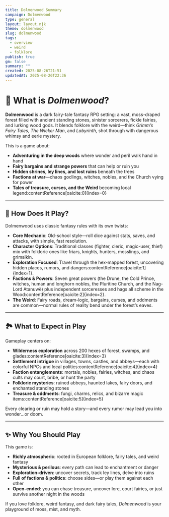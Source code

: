 ```yaml
---
title: Dolmenwood Summary
campaign: Dolmenwood
type: general
layout: layout.njk
theme: dolmenwood
slug: dolmenwood
tags:
  - overview
  - weird
  - folklore
publish: true
gm: false
summary: ""
created: 2025-08-26T21:51
updatedAt: 2025-08-26T22:36
---
```


# 🌲 What is *Dolmenwood*?

**Dolmenwood** is a dark fairy-tale fantasy RPG setting: a vast, moss-draped forest filled with ancient standing stones, sinister sorcerers, fickle fairies, and lurking wood gods. It blends folklore with the weird—think *Grimm’s Fairy Tales*, *The Wicker Man*, and *Labyrinth*, shot through with dangerous whimsy and eerie mystery.

This is a game about:
- **Adventuring in the deep woods** where wonder and peril walk hand in hand  
- **Fairy bargains and strange powers** that can help or ruin you  
- **Hidden shrines, ley lines, and lost ruins** beneath the trees  
- **Factions at war**—chaos godlings, witches, nobles, and the Church vying for power  
- **Tales of treasure, curses, and the Weird** becoming local legend:contentReference[oaicite:0]{index=0}

---

## 🎲 How Does It Play?

Dolmenwood uses classic fantasy rules with its own twists:

- **Core Mechanic**: Old-school style—roll dice against stats, saves, and attacks, with simple, fast resolution.  
- **Character Options**: Traditional classes (fighter, cleric, magic-user, thief) mix with folkloric ones like friars, knights, hunters, mosslings, and grimalkin.  
- **Exploration Focused**: Travel through the hex-mapped forest, uncovering hidden places, rumors, and dangers:contentReference[oaicite:1]{index=1}.  
- **Factions & Powers**: Seven great powers (the Drune, the Cold Prince, witches, human and longhorn nobles, the Pluritine Church, and the Nag-Lord Atanuwë) plus independent sorceresses and hags all scheme in the Wood:contentReference[oaicite:2]{index=2}.  
- **The Weird**: Fairy roads, dream-logic, bargains, curses, and oddments are common—normal rules of reality bend under the forest’s eaves.

---

## 🏞️ What to Expect in Play

Gameplay centers on:
- **Wilderness exploration** across 200 hexes of forest, swamps, and glades:contentReference[oaicite:3]{index=3}  
- **Settlement intrigue** in villages, towns, castles, and abbeys—each with colorful NPCs and local politics:contentReference[oaicite:4]{index=4}  
- **Faction entanglements**: mortals, nobles, fairies, witches, and chaos cults may court, bribe, or hunt the party  
- **Folkloric mysteries**: ruined abbeys, haunted lakes, fairy doors, and enchanted standing stones  
- **Treasure & oddments**: fungi, charms, relics, and bizarre magic items:contentReference[oaicite:5]{index=5}

Every clearing or ruin may hold a story—and every rumor may lead you into wonder…or doom.

---

## ✨ Why You Should Play

This game is:
- **Richly atmospheric**: rooted in European folklore, fairy tales, and weird fantasy  
- **Mysterious & perilous**: every path can lead to enchantment or danger  
- **Exploration-driven**: uncover secrets, track ley lines, delve into ruins  
- **Full of factions & politics**: choose sides—or play them against each other  
- **Open-ended**: you can chase treasure, uncover lore, court fairies, or just survive another night in the woods  

If you love folklore, weird fantasy, and dark fairy tales, *Dolmenwood* is your playground of moss, mist, and myth.  
